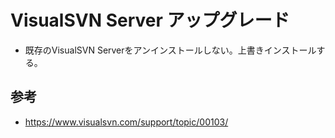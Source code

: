 ﻿# VisualSVN Server アップグレード

- 既存のVisualSVN Serverをアンインストールしない。上書きインストールする。

## 参考

- https://www.visualsvn.com/support/topic/00103/

